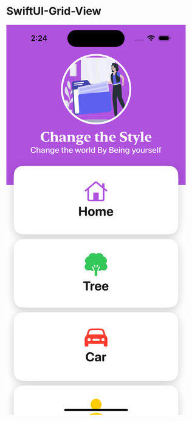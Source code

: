 # SwiftUI-Grid-View

![Project Screenshot](https://github.com/Xagar123/SwiftUI-Grid-View/blob/main/customGrid1.png)
